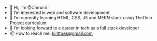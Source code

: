 - 👋 Hi, I’m @Chirumi
- 👀 I’m interested in web and software development
- 🌱 I’m currently learning HTML, CSS, JS and MERN stack using TheOdin Project curriculum
- 💞️ I’m looking forward to a career in tech as a full stack developer
- 📫 How to reach me: kirittoes@gmail.com

<!---
Chirumi/Chirumi is a ✨ special ✨ repository because its `README.md` (this file) appears on your GitHub profile.
You can click the Preview link to take a look at your changes.
--->
